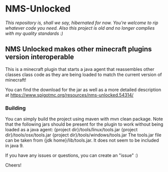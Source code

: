 # NMS-Unlocked
<i>This repository is, shall we say, hibernated for now. You're welcome to rip whatever code you need. Also this project is old and no longer complies with my quality standards :)</i>
<h2>NMS Unlocked makes other minecraft plugins version interoperable</h2>

This is a minecraft plugin that starts a java agent that reassembles other classes class code as they are being loaded to match the current version of minecraft!


You can find the download for the jar as well as a more detailed description at https://www.spigotmc.org/resources/nms-unlocked.54314/

<h3>Building</h3>

You can simply build the project using maven with mvn clean package.
Note that the following jars should be present for the plugin to work without being loaded as a java agent:
{project dir}/tools/linux/tools.jar
{project dir}/tools/osx/tools.jar
{project dir}/tools/windows/tools.jar
The tools.jar file can be taken from {jdk home}/lib/tools.jar. It does not seem to be included in java 9.



If you have any issues or questions, you can create an "issue" :)

Cheers!
